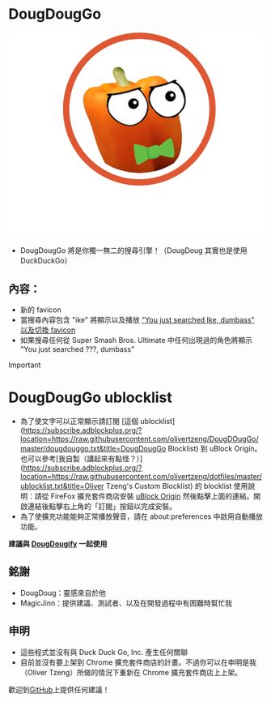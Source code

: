 # **DougDougGo**
![DougDougGo](assets/bigDark.png)

* DougDougGo 將是你獨一無二的搜尋引擎！（DougDoug 其實也是使用 DuckDuckGo）

## 內容：
- 新的 favicon
- 當搜尋內容包含 "ike" 將顯示以及播放 ["You just searched Ike, dumbass" 以及切換 favicon](https://www.youtube.com/watch?v=JsYWZSTbEPU)
- 如果搜尋任何從 Super Smash Bros. Ultimate 中任何出現過的角色將顯示 "You just searched ???,
  dumbass"

 > [!IMPORTANT]
 > # DougDougGo ublocklist
 > - 為了使文字可以正常顯示請訂閱 [這個 ublocklist](https://subscribe.adblockplus.org/?location=https://raw.githubusercontent.com/olivertzeng/DougDOugGo/master/dougdouggo.txt&title=DougDougGo Blocklist) 到 uBlock Origin。也可以參考[我自製（講起來有點怪？）](https://subscribe.adblockplus.org/?location=https://raw.githubusercontent.com/olivertzeng/dotfiles/master/ublocklist.txt&title=Oliver Tzeng's Custom Blocklist) 的 blocklist
 > 使用說明：請從 FireFox 擴充套件商店安裝 [uBlock
 > Origin](https://addons.mozilla.org/zh-TW/firefox/addon/ublock-origin/?utm_source=addons.mozilla.org&utm_medium=referral&utm_content=search) 然後點擊上面的連結。開啟連結後點擊右上角的「訂閱」按鈕以完成安裝。
 > - 為了使擴充功能能夠正常播放聲音，請在 about:preferences 中啟用自動播放功能。

**建議與 [DougDougify](https://addons.mozilla.org/zh-TW/firefox/addon/youtube-dougdougify/) 一起使用**

## 銘謝
- DougDoug：靈感來自於他
- MagicJinn：提供建議、測試者、以及在開發過程中有困難時幫忙我

## 申明
- 這些程式並沒有與 Duck Duck Go, Inc. 產生任何關聯
- 目前並沒有要上架到 Chrome 擴充套件商店的計畫。不過你可以在申明是我（Oliver
  Tzeng）所做的情況下重新在 Chrome 擴充套件商店上上架。

歡迎到[GitHub](https://github.com/olivertzeng/DougDougGo)上提供任何建議！
